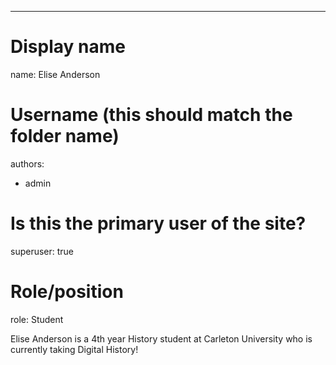 ---
# Display name
name: Elise Anderson

# Username (this should match the folder name)
authors:
- admin

# Is this the primary user of the site?
superuser: true

# Role/position
role: Student

Elise Anderson is a 4th year History student at Carleton University who is currently taking Digital History!
